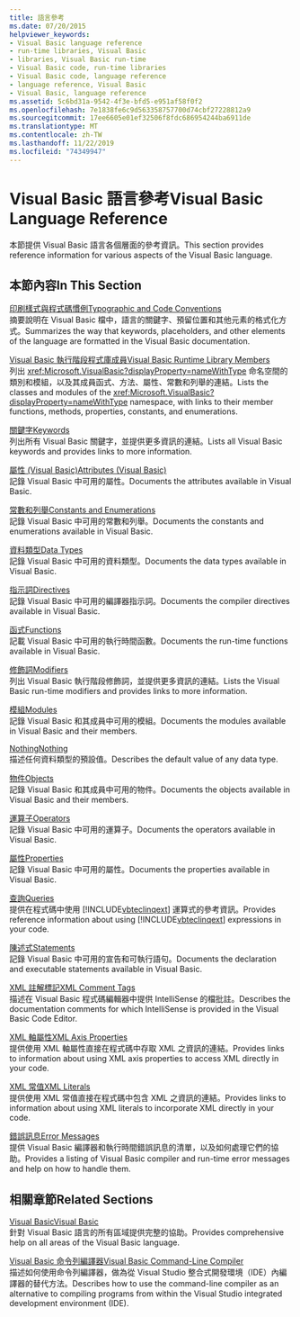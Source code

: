 ```yaml
---
title: 語言參考
ms.date: 07/20/2015
helpviewer_keywords:
- Visual Basic language reference
- run-time libraries, Visual Basic
- libraries, Visual Basic run-time
- Visual Basic code, run-time libraries
- Visual Basic code, language reference
- language reference, Visual Basic
- Visual Basic, language reference
ms.assetid: 5c6bd31a-9542-4f3e-bfd5-e951af58f0f2
ms.openlocfilehash: 7e1838fe6c9d563358757700d74cbf27228812a9
ms.sourcegitcommit: 17ee6605e01ef32506f8fdc686954244ba6911de
ms.translationtype: MT
ms.contentlocale: zh-TW
ms.lasthandoff: 11/22/2019
ms.locfileid: "74349947"
---
```

# <a name="visual-basic-language-reference"></a><span data-ttu-id="29daf-102">Visual Basic 語言參考</span><span class="sxs-lookup"><span data-stu-id="29daf-102">Visual Basic Language Reference</span></span>

<span data-ttu-id="29daf-103">本節提供 Visual Basic 語言各個層面的參考資訊。</span><span class="sxs-lookup"><span data-stu-id="29daf-103">This section provides reference information for various aspects of the Visual Basic language.</span></span>  
  
## <a name="in-this-section"></a><span data-ttu-id="29daf-104">本節內容</span><span class="sxs-lookup"><span data-stu-id="29daf-104">In This Section</span></span>  

 [<span data-ttu-id="29daf-105">印刷樣式與程式碼慣例</span><span class="sxs-lookup"><span data-stu-id="29daf-105">Typographic and Code Conventions</span></span>](../../visual-basic/language-reference/typographic-and-code-conventions.md)  
 <span data-ttu-id="29daf-106">摘要說明在 Visual Basic 檔中，語言的關鍵字、預留位置和其他元素的格式化方式。</span><span class="sxs-lookup"><span data-stu-id="29daf-106">Summarizes the way that keywords, placeholders, and other elements of the language are formatted in the Visual Basic documentation.</span></span>  
  
 [<span data-ttu-id="29daf-107">Visual Basic 執行階段程式庫成員</span><span class="sxs-lookup"><span data-stu-id="29daf-107">Visual Basic Runtime Library Members</span></span>](../../visual-basic/language-reference/runtime-library-members.md)  
 <span data-ttu-id="29daf-108">列出 <xref:Microsoft.VisualBasic?displayProperty=nameWithType> 命名空間的類別和模組，以及其成員函式、方法、屬性、常數和列舉的連結。</span><span class="sxs-lookup"><span data-stu-id="29daf-108">Lists the classes and modules of the <xref:Microsoft.VisualBasic?displayProperty=nameWithType> namespace, with links to their member functions, methods, properties, constants, and enumerations.</span></span>  
  
 [<span data-ttu-id="29daf-109">關鍵字</span><span class="sxs-lookup"><span data-stu-id="29daf-109">Keywords</span></span>](../../visual-basic/language-reference/keywords/index.md)  
 <span data-ttu-id="29daf-110">列出所有 Visual Basic 關鍵字，並提供更多資訊的連結。</span><span class="sxs-lookup"><span data-stu-id="29daf-110">Lists all Visual Basic keywords and provides links to more information.</span></span>  
  
 [<span data-ttu-id="29daf-111">屬性 (Visual Basic)</span><span class="sxs-lookup"><span data-stu-id="29daf-111">Attributes (Visual Basic)</span></span>](../../visual-basic/language-reference/attributes.md)  
 <span data-ttu-id="29daf-112">記錄 Visual Basic 中可用的屬性。</span><span class="sxs-lookup"><span data-stu-id="29daf-112">Documents the attributes available in Visual Basic.</span></span>  
  
 [<span data-ttu-id="29daf-113">常數和列舉</span><span class="sxs-lookup"><span data-stu-id="29daf-113">Constants and Enumerations</span></span>](../../visual-basic/language-reference/constants-and-enumerations.md)  
 <span data-ttu-id="29daf-114">記錄 Visual Basic 中可用的常數和列舉。</span><span class="sxs-lookup"><span data-stu-id="29daf-114">Documents the constants and enumerations available in Visual Basic.</span></span>  
  
 [<span data-ttu-id="29daf-115">資料類型</span><span class="sxs-lookup"><span data-stu-id="29daf-115">Data Types</span></span>](../../visual-basic/language-reference/data-types/index.md)  
 <span data-ttu-id="29daf-116">記錄 Visual Basic 中可用的資料類型。</span><span class="sxs-lookup"><span data-stu-id="29daf-116">Documents the data types available in Visual Basic.</span></span>  
  
 [<span data-ttu-id="29daf-117">指示詞</span><span class="sxs-lookup"><span data-stu-id="29daf-117">Directives</span></span>](../../visual-basic/language-reference/directives/index.md)  
 <span data-ttu-id="29daf-118">記錄 Visual Basic 中可用的編譯器指示詞。</span><span class="sxs-lookup"><span data-stu-id="29daf-118">Documents the compiler directives available in Visual Basic.</span></span>  
  
 [<span data-ttu-id="29daf-119">函式</span><span class="sxs-lookup"><span data-stu-id="29daf-119">Functions</span></span>](../../visual-basic/language-reference/functions/index.md)  
 <span data-ttu-id="29daf-120">記載 Visual Basic 中可用的執行時間函數。</span><span class="sxs-lookup"><span data-stu-id="29daf-120">Documents the run-time functions available in Visual Basic.</span></span>  
  
 [<span data-ttu-id="29daf-121">修飾詞</span><span class="sxs-lookup"><span data-stu-id="29daf-121">Modifiers</span></span>](../../visual-basic/language-reference/modifiers/index.md)  
 <span data-ttu-id="29daf-122">列出 Visual Basic 執行階段修飾詞，並提供更多資訊的連結。</span><span class="sxs-lookup"><span data-stu-id="29daf-122">Lists the Visual Basic run-time modifiers and provides links to more information.</span></span>  
  
 [<span data-ttu-id="29daf-123">模組</span><span class="sxs-lookup"><span data-stu-id="29daf-123">Modules</span></span>](../../visual-basic/language-reference/modules.md)  
 <span data-ttu-id="29daf-124">記錄 Visual Basic 和其成員中可用的模組。</span><span class="sxs-lookup"><span data-stu-id="29daf-124">Documents the modules available in Visual Basic and their members.</span></span>  
  
 [<span data-ttu-id="29daf-125">Nothing</span><span class="sxs-lookup"><span data-stu-id="29daf-125">Nothing</span></span>](../../visual-basic/language-reference/nothing.md)  
 <span data-ttu-id="29daf-126">描述任何資料類型的預設值。</span><span class="sxs-lookup"><span data-stu-id="29daf-126">Describes the default value of any data type.</span></span>  
  
 [<span data-ttu-id="29daf-127">物件</span><span class="sxs-lookup"><span data-stu-id="29daf-127">Objects</span></span>](../../visual-basic/language-reference/objects/index.md)  
 <span data-ttu-id="29daf-128">記錄 Visual Basic 和其成員中可用的物件。</span><span class="sxs-lookup"><span data-stu-id="29daf-128">Documents the objects available in Visual Basic and their members.</span></span>  
  
 [<span data-ttu-id="29daf-129">運算子</span><span class="sxs-lookup"><span data-stu-id="29daf-129">Operators</span></span>](../../visual-basic/language-reference/operators/index.md)  
 <span data-ttu-id="29daf-130">記錄 Visual Basic 中可用的運算子。</span><span class="sxs-lookup"><span data-stu-id="29daf-130">Documents the operators available in Visual Basic.</span></span>  
  
 [<span data-ttu-id="29daf-131">屬性</span><span class="sxs-lookup"><span data-stu-id="29daf-131">Properties</span></span>](../../visual-basic/language-reference/properties.md)  
 <span data-ttu-id="29daf-132">記錄 Visual Basic 中可用的屬性。</span><span class="sxs-lookup"><span data-stu-id="29daf-132">Documents the properties available in Visual Basic.</span></span>  
  
 [<span data-ttu-id="29daf-133">查詢</span><span class="sxs-lookup"><span data-stu-id="29daf-133">Queries</span></span>](../../visual-basic/language-reference/queries/index.md)  
 <span data-ttu-id="29daf-134">提供在程式碼中使用 [!INCLUDE[vbteclinqext](~/includes/vbteclinqext-md.md)] 運算式的參考資訊。</span><span class="sxs-lookup"><span data-stu-id="29daf-134">Provides reference information about using [!INCLUDE[vbteclinqext](~/includes/vbteclinqext-md.md)] expressions in your code.</span></span>  
  
 [<span data-ttu-id="29daf-135">陳述式</span><span class="sxs-lookup"><span data-stu-id="29daf-135">Statements</span></span>](../../visual-basic/language-reference/statements/index.md)  
 <span data-ttu-id="29daf-136">記錄 Visual Basic 中可用的宣告和可執行語句。</span><span class="sxs-lookup"><span data-stu-id="29daf-136">Documents the declaration and executable statements available in Visual Basic.</span></span>  
  
 [<span data-ttu-id="29daf-137">XML 註解標記</span><span class="sxs-lookup"><span data-stu-id="29daf-137">XML Comment Tags</span></span>](../../visual-basic/language-reference/xmldoc/index.md)  
 <span data-ttu-id="29daf-138">描述在 Visual Basic 程式碼編輯器中提供 IntelliSense 的檔批註。</span><span class="sxs-lookup"><span data-stu-id="29daf-138">Describes the documentation comments for which IntelliSense is provided in the Visual Basic Code Editor.</span></span>  
  
 [<span data-ttu-id="29daf-139">XML 軸屬性</span><span class="sxs-lookup"><span data-stu-id="29daf-139">XML Axis Properties</span></span>](../../visual-basic/language-reference/xml-axis/index.md)  
 <span data-ttu-id="29daf-140">提供使用 XML 軸屬性直接在程式碼中存取 XML 之資訊的連結。</span><span class="sxs-lookup"><span data-stu-id="29daf-140">Provides links to information about using XML axis properties to access XML directly in your code.</span></span>  
  
 [<span data-ttu-id="29daf-141">XML 常值</span><span class="sxs-lookup"><span data-stu-id="29daf-141">XML Literals</span></span>](../../visual-basic/language-reference/xml-literals/index.md)  
 <span data-ttu-id="29daf-142">提供使用 XML 常值直接在程式碼中包含 XML 之資訊的連結。</span><span class="sxs-lookup"><span data-stu-id="29daf-142">Provides links to information about using XML literals to incorporate XML directly in your code.</span></span>  
  
 [<span data-ttu-id="29daf-143">錯誤訊息</span><span class="sxs-lookup"><span data-stu-id="29daf-143">Error Messages</span></span>](../../visual-basic/language-reference/error-messages/index.md)  
 <span data-ttu-id="29daf-144">提供 Visual Basic 編譯器和執行時間錯誤訊息的清單，以及如何處理它們的協助。</span><span class="sxs-lookup"><span data-stu-id="29daf-144">Provides a listing of Visual Basic compiler and run-time error messages and help on how to handle them.</span></span>  
  
## <a name="related-sections"></a><span data-ttu-id="29daf-145">相關章節</span><span class="sxs-lookup"><span data-stu-id="29daf-145">Related Sections</span></span>  

 [<span data-ttu-id="29daf-146">Visual Basic</span><span class="sxs-lookup"><span data-stu-id="29daf-146">Visual Basic</span></span>](../../visual-basic/index.md)  
 <span data-ttu-id="29daf-147">針對 Visual Basic 語言的所有區域提供完整的協助。</span><span class="sxs-lookup"><span data-stu-id="29daf-147">Provides comprehensive help on all areas of the Visual Basic language.</span></span>  
  
 [<span data-ttu-id="29daf-148">Visual Basic 命令列編譯器</span><span class="sxs-lookup"><span data-stu-id="29daf-148">Visual Basic Command-Line Compiler</span></span>](../../visual-basic/reference/command-line-compiler/index.md)  
 <span data-ttu-id="29daf-149">描述如何使用命令列編譯器，做為從 Visual Studio 整合式開發環境（IDE）內編譯器的替代方法。</span><span class="sxs-lookup"><span data-stu-id="29daf-149">Describes how to use the command-line compiler as an alternative to compiling programs from within the Visual Studio integrated development environment (IDE).</span></span>
